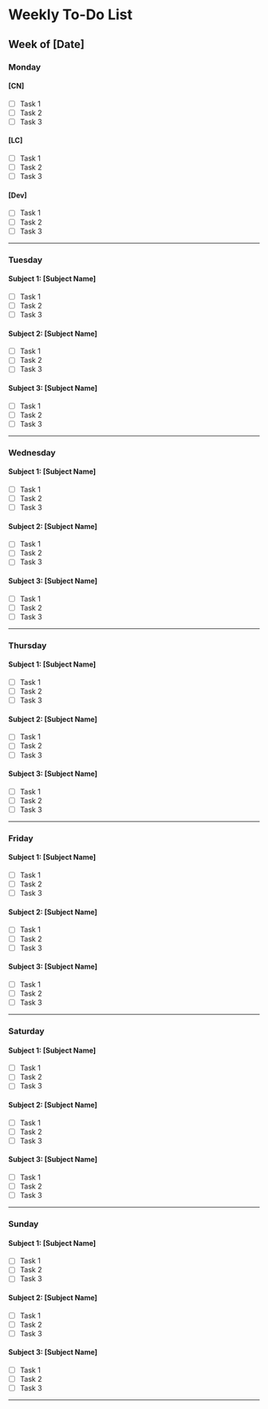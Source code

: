 # Weekly To-Do List

## Week of [Date]

### Monday

#### [CN]
- [ ] Task 1
- [ ] Task 2
- [ ] Task 3

####  [LC]
- [ ] Task 1
- [ ] Task 2
- [ ] Task 3

####  [Dev]
- [ ] Task 1
- [ ] Task 2
- [ ] Task 3

---

### Tuesday

#### Subject 1: [Subject Name]
- [ ] Task 1
- [ ] Task 2
- [ ] Task 3

#### Subject 2: [Subject Name]
- [ ] Task 1
- [ ] Task 2
- [ ] Task 3

#### Subject 3: [Subject Name]
- [ ] Task 1
- [ ] Task 2
- [ ] Task 3

---

### Wednesday

#### Subject 1: [Subject Name]
- [ ] Task 1
- [ ] Task 2
- [ ] Task 3

#### Subject 2: [Subject Name]
- [ ] Task 1
- [ ] Task 2
- [ ] Task 3

#### Subject 3: [Subject Name]
- [ ] Task 1
- [ ] Task 2
- [ ] Task 3

---

### Thursday

#### Subject 1: [Subject Name]
- [ ] Task 1
- [ ] Task 2
- [ ] Task 3

#### Subject 2: [Subject Name]
- [ ] Task 1
- [ ] Task 2
- [ ] Task 3

#### Subject 3: [Subject Name]
- [ ] Task 1
- [ ] Task 2
- [ ] Task 3

---

### Friday

#### Subject 1: [Subject Name]
- [ ] Task 1
- [ ] Task 2
- [ ] Task 3

#### Subject 2: [Subject Name]
- [ ] Task 1
- [ ] Task 2
- [ ] Task 3

#### Subject 3: [Subject Name]
- [ ] Task 1
- [ ] Task 2
- [ ] Task 3

---

### Saturday

#### Subject 1: [Subject Name]
- [ ] Task 1
- [ ] Task 2
- [ ] Task 3

#### Subject 2: [Subject Name]
- [ ] Task 1
- [ ] Task 2
- [ ] Task 3

#### Subject 3: [Subject Name]
- [ ] Task 1
- [ ] Task 2
- [ ] Task 3

---

### Sunday

#### Subject 1: [Subject Name]
- [ ] Task 1
- [ ] Task 2
- [ ] Task 3

#### Subject 2: [Subject Name]
- [ ] Task 1
- [ ] Task 2
- [ ] Task 3

#### Subject 3: [Subject Name]
- [ ] Task 1
- [ ] Task 2
- [ ] Task 3

---

